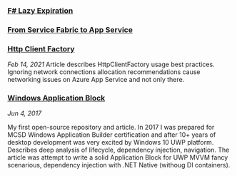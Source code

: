 ### [F# Lazy Expiration](./FSharpLazyExpiration/Readme.md)
### [From Service Fabric to App Service](./FromServiceFabricToAppService/Readme.md)
### [Http Client Factory](./AppServiceHttpClientFactory/Readme.md)
*Feb 14, 2021*
Article describes HttpClientFactory usage best practices. Ignoring network connections allocation recommendations cause networking issues on Azure App Service and not only there. 

### [Windows Application Block](https://github.com/oleksandr-bilyk/WindowsApplicationBlock) 
*Jun 4, 2017*

My first open-source repository and article. In 2017 I was prepared for MCSD Windows Application Builder certification and after 10+ years of desktop development was very excited by Windows 10 UWP platform. Describes deep analysis of lifecycle, dependency injection, navigation. The article was attempt to write a solid Application Block for UWP MVVM fancy scenarious, dependency injection with .NET Native (withoug DI containers). 


